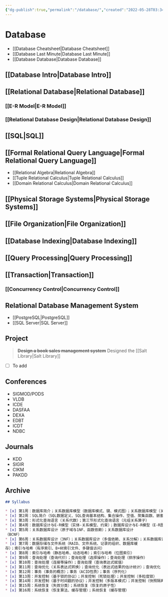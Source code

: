 ```yaml
---
{"dg-publish":true,"permalink":"/database/","created":"2022-05-28T03:34:23","updated":"2023-01-30T21:11:50"}
---
```



# Database

- <span class="alt-check alt-check-impt">[[Database Cheatsheet\|Database Cheatsheet]]</span>
- <span class="alt-check alt-check-impt">[[Database Last Minute\|Database Last Minute]]</span>
- <span class="alt-check alt-check-impt">[[Database Database\|Database Database]]</span>

## [[Database Intro\|Database Intro]]

## [[Relational Database\|Relational Database]]

### [[E-R Model\|E-R Model]]

### [[Relational Database Design\|Relational Database Design]]

## [[SQL\|SQL]]

## [[Formal Relational Query Language\|Formal Relational Query Language]]

* [[Relational Algebra\|Relational Algebra]]
* [[Tuple Relational Calculus\|Tuple Relational Calculus]]
* [[Domain Relational Calculus\|Domain Relational Calculus]]

## [[Physical Storage Systems\|Physical Storage Systems]]

## [[File Organization\|File Organization]]

## [[Database Indexing\|Database Indexing]]

## [[Query Processing\|Query Processing]]

## [[Transaction\|Transaction]]

### [[Concurrency Control\|Concurrency Control]]

## Relational Database Management System

* [[PostgreSQL\|PostgreSQL]]
* [[SQL Server\|SQL Server]]

## Project

> ~~**Design a book sales management system**~~ Designed the [[Salt Library\|Salt Library]]

* [ ] To add

## Conferences

* SIGMOD/PODS
* VLDB
* ICDE
* DASFAA
* DEXA
* EDBT
* ICDT
* NDBC

## Journals

* KDD
* SIGIR
* CIKM
* PAKDD

## Archive

```md
## Syllabus

* [x] 第1周：数据库简介；关系数据库模型（数据库模式、键、模式图）；关系数据库模型（关系查询语言、关系操作）
* [x] 第2周：SQL简介（SQL数据定义、SQL查询基本结构、集合操作、空值、聚集函数、嵌套子查询）；中级SQL（连接表达、视图、事务、完整性约束）；高级SQL（函数与过程、触发器）
* [x] 第3周：形式化查询语言（关系代数）；第三节形式化查询语言（元组关系算子）
* [x] 第4周：数据库设计与E-R模型（实体-关系模型、约束）；数据库设计与E-R模型（E-R图、模式约简）；数据库设计与E-R模型（E-R设计）
* [x] 第5周：关系数据库设计（原子域与1NF、函数依赖）；关系数据库设计
（BCNF）
* [x] 第6周：关系数据库设计（3NF）；关系数据库设计（多值依赖、关系分解）；关系数据库设计（4NF、数据库设计过程与方法）
* [x] 第7周：数据存储与文件系统（RAID、文件系统、记录的组织、数据库缓
存）；索引与哈希（有序索引、B+树索引文件、多键值访问）
* [x] 第8周：索引与哈希（静态哈希、动态哈希）；索引与哈希（位图索引）
* [x] 第9周：查询处理（查询代价）；查询处理（选择操作）；查询处理（排序操作）
* [x] 第10周：查询处理（连接等操作）；查询处理（查询表达式赋值）
* [x] 第11周：查询优化（关系表达式转换）；查询优化（表达式结果的估计统计）；查询优化（查询计划的选择）
* [x] 第12周：事务（事务的概念）；事务（ACID性质）；事务（序列化）
* [x] 第13周：并发控制（基于锁的协议）；并发控制（死锁处理）；并发控制（多粒度锁）
* [x] 第14周：并发控制（基于时间戳的协议）；并发控制（多版本模式）；并发控制（快照隔离）
* [x] 第15周：系统恢复（失效分类）；系统恢复（恢复的原子性）
* [x] 第16周：系统恢复（恢复算法、缓存管理）；系统恢复（缓存管理）
```
